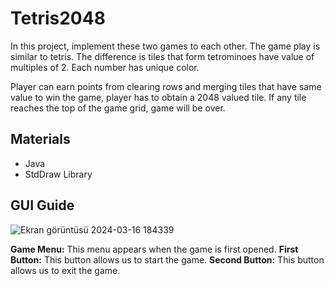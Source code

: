 # Tetris2048
In this project, implement these two games to each other. The game play is similar to tetris. The difference is tiles that form  tetrominoes have  value of multiples of 2. Each number has unique color.

Player can earn points from clearing rows and merging tiles that have same value  to win the game, player has to obtain a 2048 valued tile. If any tile reaches the top of the game grid, game will be over.

## Materials

- Java
- StdDraw Library

## GUI Guide

![Ekran görüntüsü 2024-03-16 184339](https://github.com/OzgunGultekin/Tetris2048/assets/153070257/b688574a-d63e-48a8-88ab-2503647f57e3)

**Game Menu:** This menu appears when the game is first opened.
**First Button:** This button allows us to start the game.
**Second Button:** This button allows us to exit the game.
